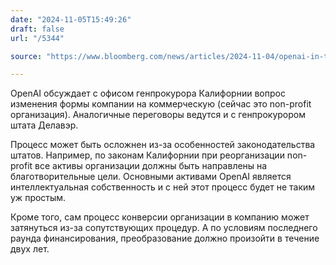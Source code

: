 ```yaml
---
date: "2024-11-05T15:49:26"
draft: false
url: "/5344"

source: "https://www.bloomberg.com/news/articles/2024-11-04/openai-in-talks-with-california-to-become-for-profit-company"

---
```


OpenAI обсуждает с офисом генпрокурора Калифорнии вопрос изменения формы компании на коммерческую (сейчас это non-profit организация). Аналогичные переговоры ведутся и с генпрокурором штата Делавэр.

Процесс может быть осложнен из-за особенностей законодательства штатов. Например, по законам Калифорнии при реорганизации non-profit все активы организации должны быть направлены на благотворительные цели. Основными активами OpenAI является интеллектуальная собственность и с ней этот процесс будет не таким уж простым.

Кроме того, сам процесс конверсии организации в компанию может затянуться из-за сопутствующих процедур. А по условиям последнего раунда финансирования, преобразование должно произойти в течение двух лет.

 